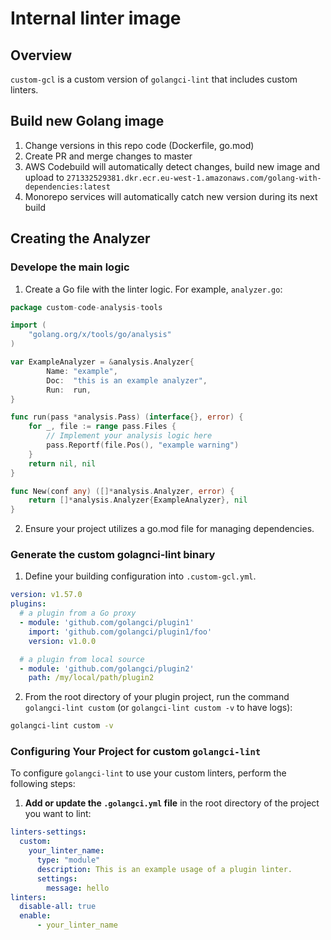 # Internal linter image

## Overview

`custom-gcl` is a custom version of `golangci-lint` that includes custom linters.
## Build new Golang image
1. Change versions in this repo code (Dockerfile, go.mod)
2. Create PR and merge changes to master
3. AWS Codebuild will automatically detect changes, build new image and upload to `271332529381.dkr.ecr.eu-west-1.amazonaws.com/golang-with-dependencies:latest`
4. Monorepo services will automatically catch new version during its next build

## Creating the Analyzer

### Develope the main logic

1. Create a Go file with the linter logic. For example, `analyzer.go`:
```go
package custom-code-analysis-tools

import (
    "golang.org/x/tools/go/analysis"
)

var ExampleAnalyzer = &analysis.Analyzer{
        Name: "example",
        Doc:  "this is an example analyzer",
        Run:  run,
}

func run(pass *analysis.Pass) (interface{}, error) {
    for _, file := range pass.Files {
        // Implement your analysis logic here
        pass.Reportf(file.Pos(), "example warning")
    }
    return nil, nil
}

func New(conf any) ([]*analysis.Analyzer, error) {
    return []*analysis.Analyzer{ExampleAnalyzer}, nil
}
```
2. Ensure your project utilizes a go.mod file for managing dependencies.

### Generate the custom golagnci-lint binary

1. Define your building configuration into `.custom-gcl.yml`.
```yaml
version: v1.57.0
plugins:
  # a plugin from a Go proxy
  - module: 'github.com/golangci/plugin1'
    import: 'github.com/golangci/plugin1/foo'
    version: v1.0.0

  # a plugin from local source
  - module: 'github.com/golangci/plugin2'
    path: /my/local/path/plugin2
```
2. From the root directory of your plugin project, run the command `golangci-lint custom` (or `golangci-lint custom -v` to have logs):

```bash
golangci-lint custom -v
```

### Configuring Your Project for custom `golangci-lint`

To configure `golangci-lint` to use your custom linters, perform the following steps:

1. **Add or update the `.golangci.yml` file** in the root directory of the project you want to lint:

```yaml
linters-settings:
  custom:
    your_linter_name:
      type: "module"
      description: This is an example usage of a plugin linter.
      settings:
        message: hello
linters:
  disable-all: true
  enable:
      - your_linter_name
```